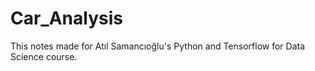 # Car_Analysis
This notes made for Atıl Samancıoğlu's Python and Tensorflow for Data Science course.
